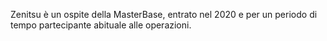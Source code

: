 Zenitsu è un ospite della MasterBase, entrato nel 2020 e per un periodo di tempo partecipante abituale alle operazioni.